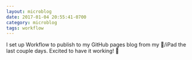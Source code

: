 ```yaml
---
layout: microblog
date: 2017-01-04 20:55:41-0700
category: microblog
tags: workflow
---
```

I set up Workflow to publish to my GitHub pages blog from my 📱/iPad the last couple days. Excited to have it working! 🎉
